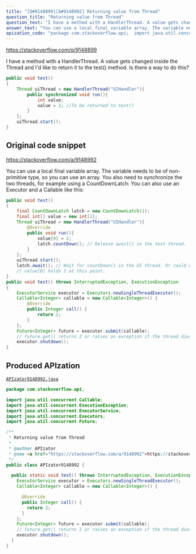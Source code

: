 ```yaml
---
title: "[Q#9148899][A#9148992] Returning value from Thread"
question_title: "Returning value from Thread"
question_text: "I have a method with a HandlerThread. A value gets changed inside the Thread and I'd like to return it to the test() method. Is there a way to do this?"
answer_text: "You can use a local final variable array. The variable needs to be of non-primitive type, so you can use an array. You also need to synchronize the two threads, for example using a CountDownLatch: You can also use an Executor and a Callable like this:"
apization_code: "package com.stackoverflow.api;  import java.util.concurrent.Callable; import java.util.concurrent.ExecutionException; import java.util.concurrent.ExecutorService; import java.util.concurrent.Executors; import java.util.concurrent.Future;  /**  * Returning value from Thread  *  * @author APIzator  * @see <a href=\"https://stackoverflow.com/a/9148992\">https://stackoverflow.com/a/9148992</a>  */ public class APIzator9148992 {    public static void test() throws InterruptedException, ExecutionException {     ExecutorService executor = Executors.newSingleThreadExecutor();     Callable<Integer> callable = new Callable<Integer>() {        @Override       public Integer call() {         return 2;       }     };     Future<Integer> future = executor.submit(callable);     // future.get() returns 2 or raises an exception if the thread dies, so safer     executor.shutdown();   } }"
---
```


https://stackoverflow.com/q/9148899

I have a method with a HandlerThread. A value gets changed inside the Thread and I&#x27;d like to return it to the test() method. Is there a way to do this?


```java
public void test()
{   
    Thread uiThread = new HandlerThread("UIHandler"){
        public synchronized void run(){
            int value; 
            value = 2; //To be returned to test()
        }
    };
    uiThread.start();
}
```


## Original code snippet

https://stackoverflow.com/a/9148992

You can use a local final variable array. The variable needs to be of non-primitive type, so you can use an array. You also need to synchronize the two threads, for example using a CountDownLatch:
You can also use an Executor and a Callable like this:

```java
public void test()
{   
    final CountDownLatch latch = new CountDownLatch(1);
    final int[] value = new int[1];
    Thread uiThread = new HandlerThread("UIHandler"){
        @Override
        public void run(){
            value[0] = 2;
            latch.countDown(); // Release await() in the test thread.
        }
    };
    uiThread.start();
    latch.await(); // Wait for countDown() in the UI thread. Or could uiThread.join();
    // value[0] holds 2 at this point.
}
public void test() throws InterruptedException, ExecutionException
{   
    ExecutorService executor = Executors.newSingleThreadExecutor();
    Callable<Integer> callable = new Callable<Integer>() {
        @Override
        public Integer call() {
            return 2;
        }
    };
    Future<Integer> future = executor.submit(callable);
    // future.get() returns 2 or raises an exception if the thread dies, so safer
    executor.shutdown();
}
```

## Produced APIzation

[`APIzator9148992.java`](https://github.com/pasqualesalza/apization-temp-data/raw/master/apizations/java/APIzator9148992.java)

```java
package com.stackoverflow.api;

import java.util.concurrent.Callable;
import java.util.concurrent.ExecutionException;
import java.util.concurrent.ExecutorService;
import java.util.concurrent.Executors;
import java.util.concurrent.Future;

/**
 * Returning value from Thread
 *
 * @author APIzator
 * @see <a href="https://stackoverflow.com/a/9148992">https://stackoverflow.com/a/9148992</a>
 */
public class APIzator9148992 {

  public static void test() throws InterruptedException, ExecutionException {
    ExecutorService executor = Executors.newSingleThreadExecutor();
    Callable<Integer> callable = new Callable<Integer>() {

      @Override
      public Integer call() {
        return 2;
      }
    };
    Future<Integer> future = executor.submit(callable);
    // future.get() returns 2 or raises an exception if the thread dies, so safer
    executor.shutdown();
  }
}

```